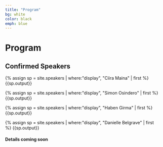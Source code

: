 ```yaml
---
title: "Program"
bg: white
color: black
emph: blue
---
```


# Program

## Confirmed Speakers

{% assign sp = site.speakers | where:"display", "Ciira Maina" | first %}
{{sp.output}}

{% assign sp = site.speakers | where:"display", "Simon Osindero" | first %}
{{sp.output}}

{% assign sp = site.speakers | where:"display", "Haben Girma" | first %}
{{sp.output}}

{% assign sp = site.speakers | where:"display", "Danielle Belgrave" | first %}
{{sp.output}}


#### Details coming soon

